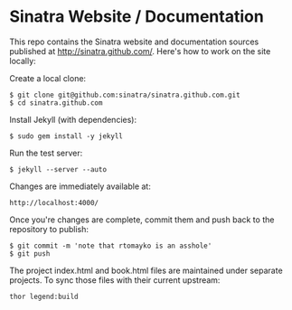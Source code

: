 Sinatra Website / Documentation
===============================

This repo contains the Sinatra website and documentation sources published
at http://sinatra.github.com/. Here's how to work on the site locally:

Create a local clone:

    $ git clone git@github.com:sinatra/sinatra.github.com.git
    $ cd sinatra.github.com

Install Jekyll (with dependencies):

    $ sudo gem install -y jekyll

Run the test server:

    $ jekyll --server --auto

Changes are immediately available at:

    http://localhost:4000/

Once you're changes are complete, commit them and push back to the
repository to publish:

    $ git commit -m 'note that rtomayko is an asshole'
    $ git push

The project index.html and book.html files are maintained under
separate projects. To sync those files with their current upstream:

    thor legend:build
